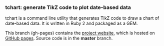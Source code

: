 ### tchart: generate TikZ code to plot date-based data

tchart is a command line utility that generates TikZ code to draw a chart of date-based data.  It is written in Ruby 2 and packaged as a GEM.

This branch (gh-pages) contains the [project website](http://milewgit.github.io/tchart/), which is hosted on [GitHub pages](http://pages.github.com).  Source code is in the **master** branch.
